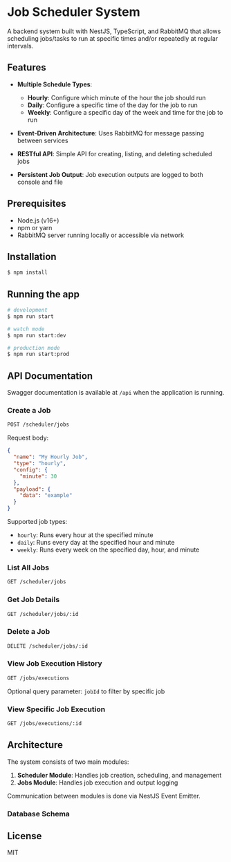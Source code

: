 # Job Scheduler System

A backend system built with NestJS, TypeScript, and RabbitMQ that allows scheduling jobs/tasks to run at specific times and/or repeatedly at regular intervals.

## Features

- **Multiple Schedule Types**:
  - **Hourly**: Configure which minute of the hour the job should run
  - **Daily**: Configure a specific time of the day for the job to run
  - **Weekly**: Configure a specific day of the week and time for the job to run

- **Event-Driven Architecture**: Uses RabbitMQ for message passing between services
- **RESTful API**: Simple API for creating, listing, and deleting scheduled jobs
- **Persistent Job Output**: Job execution outputs are logged to both console and file

## Prerequisites

- Node.js (v16+)
- npm or yarn
- RabbitMQ server running locally or accessible via network

## Installation

```bash
$ npm install
```

## Running the app

```bash
# development
$ npm run start

# watch mode
$ npm run start:dev

# production mode
$ npm run start:prod
```

## API Documentation

Swagger documentation is available at `/api` when the application is running.

### Create a Job

```bash
POST /scheduler/jobs
```

Request body:

```json
{
  "name": "My Hourly Job",
  "type": "hourly",
  "config": {
    "minute": 30
  },
  "payload": {
    "data": "example"
  }
}
```

Supported job types:
- `hourly`: Runs every hour at the specified minute
- `daily`: Runs every day at the specified hour and minute
- `weekly`: Runs every week on the specified day, hour, and minute

### List All Jobs

```bash
GET /scheduler/jobs
```

### Get Job Details

```bash
GET /scheduler/jobs/:id
```

### Delete a Job

```bash
DELETE /scheduler/jobs/:id
```

### View Job Execution History

```bash
GET /jobs/executions
```

Optional query parameter: `jobId` to filter by specific job

### View Specific Job Execution

```bash
GET /jobs/executions/:id
```

## Architecture

The system consists of two main modules:

1. **Scheduler Module**: Handles job creation, scheduling, and management
2. **Jobs Module**: Handles job execution and output logging

Communication between modules is done via NestJS Event Emitter.

### Database Schema

## License

MIT